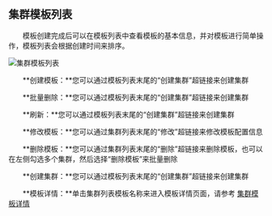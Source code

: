 ## 集群模板列表

　　模板创建完成后可以在模板列表中查看模板的基本信息，并对模板进行简单操作，模板列表会根据创建时间来排序。
  
  ![集群模板列表](http://kmr-bj.ks3-cn-beijing.ksyun.com/doc_pic/jqmb1.png)   
  
　　**创建模板：**您可以通过模板列表末尾的“创建集群”超链接来创建集群
  
　　**批量删除：**您可以通过模板列表末尾的“创建集群”超链接来创建集群
  
　　**刷新：**您可以通过模板列表末尾的“创建集群”超链接来创建集群
  
　　**修改模板：**您可以通过集群列表末尾的“修改”超链接来修改模板配置信息
  
　　**删除模板：**您可以通过集群列表末尾的“删除”超链接来删除模板，也可以在左侧勾选多个集群，然后选择“删除模板”来批量删除
  
　　**创建集群：**您可以通过模板列表末尾的“创建集群”超链接来创建集群
  
　　**模板详情：**单击集群列表模板名称来进入模板详情页面，请参考 [集群模板详情](ji_qun_mu_ban_xiang_qing.md)

